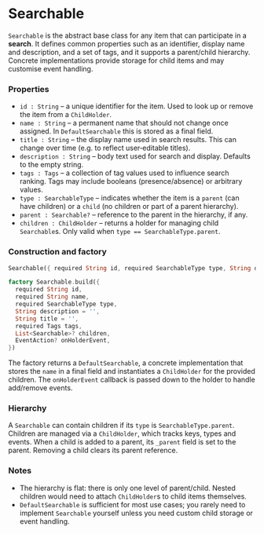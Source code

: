 # Searchable

`Searchable` is the abstract base class for any item that can participate in a **search**.  It defines common properties such as an identifier, display name and description, and a set of tags, and it supports a parent/child hierarchy.  Concrete implementations provide storage for child items and may customise event handling.

### Properties

- `id : String` – a unique identifier for the item.  Used to look up or remove the item from a `ChildHolder`.
- `name : String` – a permanent name that should not change once assigned.  In `DefaultSearchable` this is stored as a final field.
- `title : String` – the display name used in search results.  This can change over time (e.g. to reflect user‑editable titles).
- `description : String` – body text used for search and display.  Defaults to the empty string.
- `tags : Tags` – a collection of tag values used to influence search ranking.  Tags may include booleans (presence/absence) or arbitrary values.
- `type : SearchableType` – indicates whether the item is a `parent` (can have children) or a `child` (no children or part of a parent hierarchy).
- `parent : Searchable?` – reference to the parent in the hierarchy, if any.
- `children : ChildHolder` – returns a holder for managing child `Searchable`s.  Only valid when `type == SearchableType.parent`.

### Construction and factory

```dart
Searchable({ required String id, required SearchableType type, String description = '', String title = '', required Tags tags })

factory Searchable.build({
  required String id,
  required String name,
  required SearchableType type,
  String description = '',
  String title = '',
  required Tags tags,
  List<Searchable>? children,
  EventAction? onHolderEvent,
})
```

The factory returns a `DefaultSearchable`, a concrete implementation that stores the `name` in a final field and instantiates a `ChildHolder` for the provided children.  The `onHolderEvent` callback is passed down to the holder to handle add/remove events.

### Hierarchy

A `Searchable` can contain children if its `type` is `SearchableType.parent`.  Children are managed via a `ChildHolder`, which tracks keys, types and events.  When a child is added to a parent, its `_parent` field is set to the parent.  Removing a child clears its parent reference.

### Notes

- The hierarchy is flat: there is only one level of parent/child.  Nested children would need to attach `ChildHolder`s to child items themselves.
- `DefaultSearchable` is sufficient for most use cases; you rarely need to implement `Searchable` yourself unless you need custom child storage or event handling.
